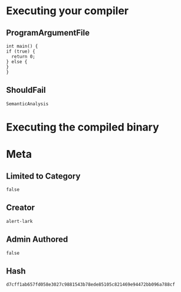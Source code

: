 # Executing your compiler

## ProgramArgumentFile

```
int main() {
if (true) {
  return 0;
} else {
}
}
```

## ShouldFail

```
SemanticAnalysis
```

# Executing the compiled binary

# Meta

## Limited to Category

```
false
```

## Creator

```
alert-lark
```

## Admin Authored

```
false
```

## Hash

```
d7cff1ab657fd058e3027c9881543b78ede85105c821469e94472bb096a788cf
```
